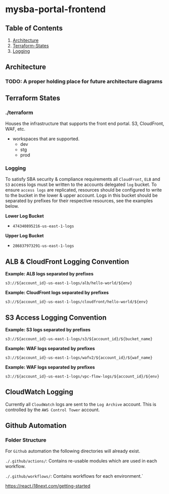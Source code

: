 # mysba-portal-frontend

## Table of Contents

1. [Architecture](#architecture)
2. [Terraform-States](#terraform-states)
2. [Logging](#logging)

## Architecture

### TODO: A proper holding place for future architecture diagrams

## Terraform States

### ./terraform
Houses the infrastructure that supports the front end portal. S3, CloudFront, WAF, etc.
  - workspaces that are supported.
    - dev
    - stg
    - prod

### Logging

To satisfy SBA security & compliance requirements all `CloudFront`, `ELB` and `S3` access logs must be written to the accounts delegated `log` bucket. To ensure `access logs` are replicated, resources should be configured to write to the bucket in the lower & upper account. Logs in this bucket should be separated by prefixes for their respective resources, see the examples below.

**Lower Log Bucket**
- `474340895216-us-east-1-logs`

**Upper Log Bucket**
- `286837973291-us-east-1-logs`

## ALB & CloudFront Logging Convention

**Example: ALB logs separated by prefixes**

`s3://${account_id}-us-east-1-logs/alb/hello-world/${env}`

**Example: CloudFront logs separated by prefixes**

`s3://${account_id}-us-east-1-logs/cloudfront/hello-world/${env}`

## S3 Access Logging Convention

**Example: S3 logs separated by prefixes**

`s3://${account_id}-us-east-1-logs/s3/${account_id}/${bucket_name}`

**Example: WAF logs separated by prefixes**

`s3://${account_id}-us-east-1-logs/wafv2/${account_id}/${waf_name}`

**Example: WAF logs separated by prefixes**

`s3://${account_id}-us-east-1-logs/vpc-flow-logs/${account_id}/${env}`

## CloudWatch Logging

Currently all `CloudWatch` logs are sent to the `Log Archive` account. This is controlled by the `AWS Control Tower` account.

## Github Automation

### Folder Structure

For `Github` automation the following directories will already exist.

`./.github/actions/`: Contains re-usable modules which are used in each workflow.

`./.github/workflows/`: Contains workflows for each environment.`

https://react.i18next.com/getting-started
